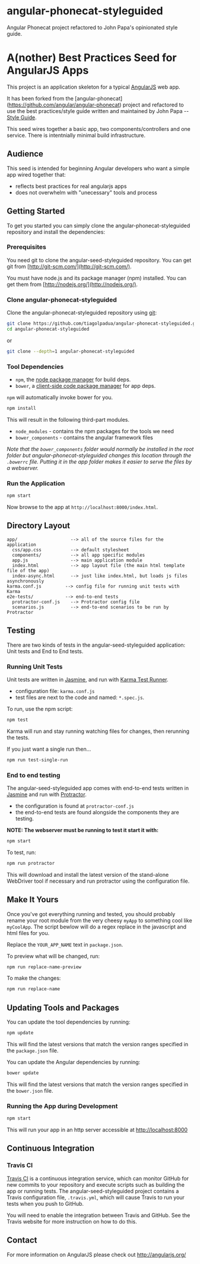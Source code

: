 # angular-phonecat-styleguided
Angular Phonecat project refactored to John Papa's opinionated style guide.

# A(nother) Best Practices Seed for AngularJS Apps 

This project is an application skeleton for a typical [AngularJS](http://angularjs.org/) web app. 

It has been forked from the [angular-phonecat] (https://github.com/angular/angular-phonecat) project and refactored to use the best practices/style guide written and maintained by John Papa -- [Style Guide](https://github.com/johnpapa/angular-styleguide). 

This seed wires together a basic app, two components/controllers and one service.  There is intentnially minimal build infrastructure.

## Audience 
This seed is intended for beginning Angular developers who want a simple app wired together that:

* reflects best practices for real angularjs apps
* does not overwhelm with "unecessary" tools and process

## Getting Started

To get you started you can simply clone the angular-phonecat-styleguided repository and install the dependencies:

### Prerequisites

You need git to clone the angular-seed-styleguided repository. You can get git from [http://git-scm.com/](http://git-scm.com/).

You must have node.js and its package manager (npm) installed.  You can get them from [http://nodejs.org/](http://nodejs.org/).

### Clone angular-phonecat-styleguided

Clone the angular-phonecat-styleguided repository using [git]:

```bash
git clone https://github.com/tiagolpadua/angular-phonecat-styleguided.git
cd angular-phonecat-styleguided
```
or

```bash
git clone --depth=1 angular-phonecat-styleguided
```

### Tool Dependencies

* `npm`, the [node package manager][npm] for build deps.
* `bower`, a [client-side code package manager][bower] for app deps.

`npm` will automatically invoke bower for you.

```bash
npm install
```

This will result in the following third-part modules.
* `node_modules` - contains the npm packages for the tools we need
* `bower_components` - contains the angular framework files

*Note that the `bower_components` folder would normally be installed in the root folder but
angular-phonecat-styleguided changes this location through the `.bowerrc` file.  Putting it in the app folder makes
it easier to serve the files by a webserver.*

### Run the Application

```bash
npm start
```

Now browse to the app at `http://localhost:8000/index.html`.


## Directory Layout

```
app/                    --> all of the source files for the application
  css/app.css           --> default stylesheet
  components/           --> all app specific modules
  app.js                --> main application module
  index.html            --> app layout file (the main html template file of the app)
  index-async.html      --> just like index.html, but loads js files asynchronously
karma.conf.js         --> config file for running unit tests with Karma
e2e-tests/            --> end-to-end tests
  protractor-conf.js    --> Protractor config file
  scenarios.js          --> end-to-end scenarios to be run by Protractor
```

## Testing

There are two kinds of tests in the angular-seed-styleguided application: Unit tests and End to End tests.

### Running Unit Tests

Unit tests are written in [Jasmine][jasmine], and run with [Karma Test Runner][karma]. 

* configuration file: `karma.conf.js`
* test files are next to the code and named: `*.spec.js`.

To run, use the npm script:

```bash
npm test
```

Karma will run and stay running watching files for changes, then rerunning the tests.

If you just want a single run then...

```bash
npm run test-single-run
```


### End to end testing

The angular-seed-styleguided app comes with end-to-end tests written in [Jasmine][jasmine] and run with [Protractor][protractor].
 
* the configuration is found at `protractor-conf.js`
* the end-to-end tests are found alongside the components they are testing.

**NOTE: The webserver must be running to test it start it with:**

```bash
npm start
```
To test, run:

```bash
npm run protractor
```

This will download and install the latest version of the stand-alone WebDriver tool if necessary and run protractor using the configuration file.


## Make It Yours
Once you've got everything running and tested, you should probably rename your root module from the very cheesy `myApp` to something cool like `myCoolApp`. The script bewlow will do a regex replace in the javascript and html files for you.  

Replace the `YOUR_APP_NAME` text in `package.json`. 

To preview what will be changed, run:

```bash
npm run replace-name-preview
```

To make the changes:

```bash
npm run replace-name
```



## Updating Tools and Packages

You can update the tool dependencies by running:

```bash
npm update
```

This will find the latest versions that match the version ranges specified in the `package.json` file.

You can update the Angular dependencies by running:

```bash
bower update
```

This will find the latest versions that match the version ranges specified in the `bower.json` file.


### Running the App during Development

```bash
npm start
```

This will run your app in an http server accessible at [http://localhost:8000](http://localhost:8000)

## Continuous Integration

### Travis CI

[Travis CI][travis] is a continuous integration service, which can monitor GitHub for new commits
to your repository and execute scripts such as building the app or running tests. The angular-seed-styleguided
project contains a Travis configuration file, `.travis.yml`, which will cause Travis to run your
tests when you push to GitHub.

You will need to enable the integration between Travis and GitHub. See the Travis website for more
instruction on how to do this.

## Contact

For more information on AngularJS please check out http://angularjs.org/

[git]: http://git-scm.com/
[bower]: http://bower.io
[npm]: https://www.npmjs.org/
[node]: http://nodejs.org
[protractor]: https://github.com/angular/protractor
[jasmine]: http://jasmine.github.io
[karma]: http://karma-runner.github.io
[travis]: https://travis-ci.org/
[http-server]: https://github.com/nodeapps/http-server